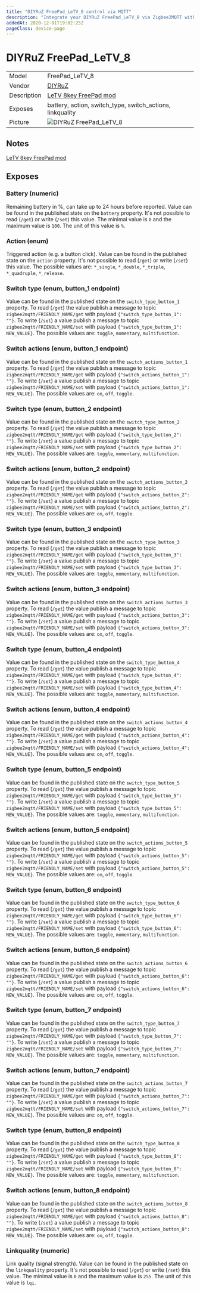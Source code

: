 ```yaml
---
title: "DIYRuZ FreePad_LeTV_8 control via MQTT"
description: "Integrate your DIYRuZ FreePad_LeTV_8 via Zigbee2MQTT with whatever smart home infrastructure you are using without the vendor's bridge or gateway."
addedAt: 2020-12-01T19:02:25Z
pageClass: device-page
---
```


<!-- !!!! -->
<!-- ATTENTION: This file is auto-generated through docgen! -->
<!-- You can only edit the "Notes"-Section between the two comment lines "Notes BEGIN" and "Notes END". -->
<!-- Do not use h1 or h2 heading within "## Notes"-Section. -->
<!-- !!!! -->

# DIYRuZ FreePad_LeTV_8

|     |     |
|-----|-----|
| Model | FreePad_LeTV_8  |
| Vendor  | [DIYRuZ](/supported-devices/#v=DIYRuZ)  |
| Description | [LeTV 8key FreePad mod](https://modkam.ru/?p=1791) |
| Exposes | battery, action, switch_type, switch_actions, linkquality |
| Picture | ![DIYRuZ FreePad_LeTV_8](https://www.zigbee2mqtt.io/images/devices/FreePad_LeTV_8.png) |


<!-- Notes BEGIN: You can edit here. Add "## Notes" headline if not already present. -->
## Notes
[LeTV 8key FreePad mod](https://modkam.ru/?p=1791)



<!-- Notes END: Do not edit below this line -->




## Exposes

### Battery (numeric)
Remaining battery in %, can take up to 24 hours before reported.
Value can be found in the published state on the `battery` property.
It's not possible to read (`/get`) or write (`/set`) this value.
The minimal value is `0` and the maximum value is `100`.
The unit of this value is `%`.

### Action (enum)
Triggered action (e.g. a button click).
Value can be found in the published state on the `action` property.
It's not possible to read (`/get`) or write (`/set`) this value.
The possible values are: `*_single`, `*_double`, `*_triple`, `*_quadruple`, `*_release`.

### Switch type (enum, button_1 endpoint)
Value can be found in the published state on the `switch_type_button_1` property.
To read (`/get`) the value publish a message to topic `zigbee2mqtt/FRIENDLY_NAME/get` with payload `{"switch_type_button_1": ""}`.
To write (`/set`) a value publish a message to topic `zigbee2mqtt/FRIENDLY_NAME/set` with payload `{"switch_type_button_1": NEW_VALUE}`.
The possible values are: `toggle`, `momentary`, `multifunction`.

### Switch actions (enum, button_1 endpoint)
Value can be found in the published state on the `switch_actions_button_1` property.
To read (`/get`) the value publish a message to topic `zigbee2mqtt/FRIENDLY_NAME/get` with payload `{"switch_actions_button_1": ""}`.
To write (`/set`) a value publish a message to topic `zigbee2mqtt/FRIENDLY_NAME/set` with payload `{"switch_actions_button_1": NEW_VALUE}`.
The possible values are: `on`, `off`, `toggle`.

### Switch type (enum, button_2 endpoint)
Value can be found in the published state on the `switch_type_button_2` property.
To read (`/get`) the value publish a message to topic `zigbee2mqtt/FRIENDLY_NAME/get` with payload `{"switch_type_button_2": ""}`.
To write (`/set`) a value publish a message to topic `zigbee2mqtt/FRIENDLY_NAME/set` with payload `{"switch_type_button_2": NEW_VALUE}`.
The possible values are: `toggle`, `momentary`, `multifunction`.

### Switch actions (enum, button_2 endpoint)
Value can be found in the published state on the `switch_actions_button_2` property.
To read (`/get`) the value publish a message to topic `zigbee2mqtt/FRIENDLY_NAME/get` with payload `{"switch_actions_button_2": ""}`.
To write (`/set`) a value publish a message to topic `zigbee2mqtt/FRIENDLY_NAME/set` with payload `{"switch_actions_button_2": NEW_VALUE}`.
The possible values are: `on`, `off`, `toggle`.

### Switch type (enum, button_3 endpoint)
Value can be found in the published state on the `switch_type_button_3` property.
To read (`/get`) the value publish a message to topic `zigbee2mqtt/FRIENDLY_NAME/get` with payload `{"switch_type_button_3": ""}`.
To write (`/set`) a value publish a message to topic `zigbee2mqtt/FRIENDLY_NAME/set` with payload `{"switch_type_button_3": NEW_VALUE}`.
The possible values are: `toggle`, `momentary`, `multifunction`.

### Switch actions (enum, button_3 endpoint)
Value can be found in the published state on the `switch_actions_button_3` property.
To read (`/get`) the value publish a message to topic `zigbee2mqtt/FRIENDLY_NAME/get` with payload `{"switch_actions_button_3": ""}`.
To write (`/set`) a value publish a message to topic `zigbee2mqtt/FRIENDLY_NAME/set` with payload `{"switch_actions_button_3": NEW_VALUE}`.
The possible values are: `on`, `off`, `toggle`.

### Switch type (enum, button_4 endpoint)
Value can be found in the published state on the `switch_type_button_4` property.
To read (`/get`) the value publish a message to topic `zigbee2mqtt/FRIENDLY_NAME/get` with payload `{"switch_type_button_4": ""}`.
To write (`/set`) a value publish a message to topic `zigbee2mqtt/FRIENDLY_NAME/set` with payload `{"switch_type_button_4": NEW_VALUE}`.
The possible values are: `toggle`, `momentary`, `multifunction`.

### Switch actions (enum, button_4 endpoint)
Value can be found in the published state on the `switch_actions_button_4` property.
To read (`/get`) the value publish a message to topic `zigbee2mqtt/FRIENDLY_NAME/get` with payload `{"switch_actions_button_4": ""}`.
To write (`/set`) a value publish a message to topic `zigbee2mqtt/FRIENDLY_NAME/set` with payload `{"switch_actions_button_4": NEW_VALUE}`.
The possible values are: `on`, `off`, `toggle`.

### Switch type (enum, button_5 endpoint)
Value can be found in the published state on the `switch_type_button_5` property.
To read (`/get`) the value publish a message to topic `zigbee2mqtt/FRIENDLY_NAME/get` with payload `{"switch_type_button_5": ""}`.
To write (`/set`) a value publish a message to topic `zigbee2mqtt/FRIENDLY_NAME/set` with payload `{"switch_type_button_5": NEW_VALUE}`.
The possible values are: `toggle`, `momentary`, `multifunction`.

### Switch actions (enum, button_5 endpoint)
Value can be found in the published state on the `switch_actions_button_5` property.
To read (`/get`) the value publish a message to topic `zigbee2mqtt/FRIENDLY_NAME/get` with payload `{"switch_actions_button_5": ""}`.
To write (`/set`) a value publish a message to topic `zigbee2mqtt/FRIENDLY_NAME/set` with payload `{"switch_actions_button_5": NEW_VALUE}`.
The possible values are: `on`, `off`, `toggle`.

### Switch type (enum, button_6 endpoint)
Value can be found in the published state on the `switch_type_button_6` property.
To read (`/get`) the value publish a message to topic `zigbee2mqtt/FRIENDLY_NAME/get` with payload `{"switch_type_button_6": ""}`.
To write (`/set`) a value publish a message to topic `zigbee2mqtt/FRIENDLY_NAME/set` with payload `{"switch_type_button_6": NEW_VALUE}`.
The possible values are: `toggle`, `momentary`, `multifunction`.

### Switch actions (enum, button_6 endpoint)
Value can be found in the published state on the `switch_actions_button_6` property.
To read (`/get`) the value publish a message to topic `zigbee2mqtt/FRIENDLY_NAME/get` with payload `{"switch_actions_button_6": ""}`.
To write (`/set`) a value publish a message to topic `zigbee2mqtt/FRIENDLY_NAME/set` with payload `{"switch_actions_button_6": NEW_VALUE}`.
The possible values are: `on`, `off`, `toggle`.

### Switch type (enum, button_7 endpoint)
Value can be found in the published state on the `switch_type_button_7` property.
To read (`/get`) the value publish a message to topic `zigbee2mqtt/FRIENDLY_NAME/get` with payload `{"switch_type_button_7": ""}`.
To write (`/set`) a value publish a message to topic `zigbee2mqtt/FRIENDLY_NAME/set` with payload `{"switch_type_button_7": NEW_VALUE}`.
The possible values are: `toggle`, `momentary`, `multifunction`.

### Switch actions (enum, button_7 endpoint)
Value can be found in the published state on the `switch_actions_button_7` property.
To read (`/get`) the value publish a message to topic `zigbee2mqtt/FRIENDLY_NAME/get` with payload `{"switch_actions_button_7": ""}`.
To write (`/set`) a value publish a message to topic `zigbee2mqtt/FRIENDLY_NAME/set` with payload `{"switch_actions_button_7": NEW_VALUE}`.
The possible values are: `on`, `off`, `toggle`.

### Switch type (enum, button_8 endpoint)
Value can be found in the published state on the `switch_type_button_8` property.
To read (`/get`) the value publish a message to topic `zigbee2mqtt/FRIENDLY_NAME/get` with payload `{"switch_type_button_8": ""}`.
To write (`/set`) a value publish a message to topic `zigbee2mqtt/FRIENDLY_NAME/set` with payload `{"switch_type_button_8": NEW_VALUE}`.
The possible values are: `toggle`, `momentary`, `multifunction`.

### Switch actions (enum, button_8 endpoint)
Value can be found in the published state on the `switch_actions_button_8` property.
To read (`/get`) the value publish a message to topic `zigbee2mqtt/FRIENDLY_NAME/get` with payload `{"switch_actions_button_8": ""}`.
To write (`/set`) a value publish a message to topic `zigbee2mqtt/FRIENDLY_NAME/set` with payload `{"switch_actions_button_8": NEW_VALUE}`.
The possible values are: `on`, `off`, `toggle`.

### Linkquality (numeric)
Link quality (signal strength).
Value can be found in the published state on the `linkquality` property.
It's not possible to read (`/get`) or write (`/set`) this value.
The minimal value is `0` and the maximum value is `255`.
The unit of this value is `lqi`.

